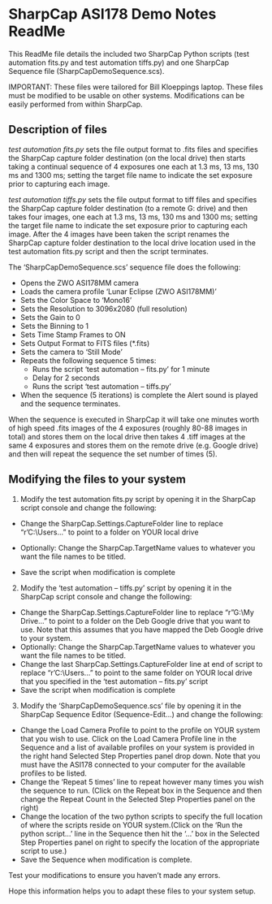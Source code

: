 # SharpCap ASI178 Demo Notes ReadMe #

This ReadMe file details the included two SharpCap Python scripts
(test automation  fits.py and test automation  tiffs.py) and one
SharpCap Sequence file (SharpCapDemoSequence.scs).

IMPORTANT: These files were tailored for Bill Kloeppings laptop.
These files must be modified to be usable on other systems.
Modifications can be easily performed from within SharpCap.

## Description of files ##
*test automation  fits.py* sets the file output format to
.fits files and specifies the SharpCap capture folder destination
(on the local drive) then starts taking a continual sequence of 4
exposures  one each at 1.3 ms, 13 ms, 130 ms and 1300 ms; setting
the target file name to indicate the set exposure prior to capturing
each image.

*test automation  tiffs.py* sets the file output format to
tiff files and specifies the SharpCap capture folder destination
(to a remote G: drive) and then takes four images, one each at 1.3
ms, 13 ms, 130 ms and 1300 ms; setting the target file name to
indicate the set exposure prior to capturing each image. After the
4 images have been taken the script renames the SharpCap capture
folder destination to the local drive location used in the test
automation fits.py script and then the script terminates.

The ‘SharpCapDemoSequence.scs’ sequence file does the following:
- Opens the ZWO ASI178MM camera
- Loads the camera profile ‘Lunar Eclipse (ZWO ASI178MM)’
- Sets the Color Space to ‘Mono16’
- Sets the Resolution to 3096x2080 (full resolution)
- Sets the Gain to 0
- Sets the Binning to 1
- Sets Time Stamp Frames to ON
- Sets Output Format to FITS files (*.fits)
- Sets the camera to ‘Still Mode’
- Repeats the following sequence 5 times:
  * Runs the script ‘test automation – fits.py’ for 1 minute
  * Delay for 2 seconds
  * Runs the script ‘test automation – tiffs.py’
- When the sequence (5 iterations) is complete the Alert sound is
  played and the sequence terminates.

When the sequence is executed in SharpCap it will take one minutes
worth of high speed .fits images of the 4 exposures (roughly 80-88
images in total) and stores them on the local drive then takes 4
.tiff images at the same 4 exposures and stores them on the remote
drive (e.g.  Google drive) and then will repeat the sequence the
set number of times (5).

## Modifying the files to your system ##
1. Modify the test automation  fits.py script by opening it in the
    SharpCap script console and change the following:

  - Change the SharpCap.Settings.CaptureFolder line to replace
    “r’C:\Users\...” to point to a folder on YOUR local drive

  - Optionally: Change the SharpCap.TargetName values to whatever you want the file
    names to be titled.
  - Save the script when modification is complete
2. Modify the ‘test automation – tiffs.py’ script by opening it in the SharpCap script console and
change the following:
  - Change the SharpCap.Settings.CaptureFolder line to replace “r”G:\My Drive\...” to
    point to a folder on the Deb Google drive that you want to use.
    Note that this assumes that you have mapped the Deb Google drive
    to your system.
  - Optionally: Change the SharpCap.TargetName values to whatever you want the file
    names to be titled.
  - Change the last SharpCap.Settings.CaptureFolder line at end of script to replace
    “r’C:\Users\...” to point to the same folder on YOUR local drive that you specified in
    the ‘test automation – fits.py’ script
  - Save the script when modification is complete
3. Modify the ‘SharpCapDemoSequence.scs’ file by opening it in the
    SharpCap Sequence Editor (Sequence-Edit...) and change the following:
  - Change the Load Camera Profile to point to the profile on
    YOUR system that you wish to use. Click on the Load Camera
    Profile line in the Sequence and a list of available profiles
    on your system is provided in the right hand Selected Step
    Properties panel drop down. Note that you must have the ASI178
    connected to your computer for the available profiles to be
    listed.
  - Change the ‘Repeat 5 times’ line to repeat however many times you wish the
    sequence to run. (Click on the Repeat box in the Sequence and then change the
    Repeat Count in the Selected Step Properties panel on the right)
  - Change the location of the two python scripts to specify the full location of where
    the scripts reside on YOUR system.(Click on the ‘Run the python script...’ line in the
    Sequence then hit the ‘...’ box in the Selected Step Properties panel on right to
    specify the location of the appropriate script to use.)
  - Save the Sequence when modification is complete.

Test your modifications to ensure you haven’t made any errors.

Hope this information helps you to adapt these files to your system setup.

